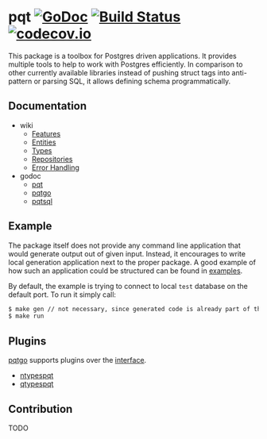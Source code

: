 # pqt [![GoDoc](https://godoc.org/github.com/piotrkowalczuk/pqt?status.svg)](http://godoc.org/github.com/piotrkowalczuk/pqt)&nbsp;[![Build Status](https://travis-ci.org/piotrkowalczuk/pqt.svg?branch=master)](https://travis-ci.org/piotrkowalczuk/pqt)&nbsp;[![codecov.io](https://codecov.io/github/piotrkowalczuk/pqt/coverage.svg?branch=master)](https://codecov.io/github/piotrkowalczuk/pqt?branch=master)

This package is a toolbox for Postgres driven applications.
It provides multiple tools to help to work with Postgres efficiently.
In comparison to other currently available libraries instead of pushing struct tags into anti-pattern or parsing SQL, it allows defining schema programmatically.

## Documentation

* wiki
    * [Features](https://github.com/piotrkowalczuk/pqt/wiki/Features)
    * [Entities](https://github.com/piotrkowalczuk/pqt/wiki/Entities)
    * [Types](https://github.com/piotrkowalczuk/pqt/wiki/Types)
    * [Repositories](https://github.com/piotrkowalczuk/pqt/wiki/Repositories)
    * [Error Handling](https://github.com/piotrkowalczuk/pqt/wiki/Error-Handling)
* godoc 
    * [pqt](http://godoc.org/github.com/piotrkowalczuk/pqt)
    * [pqtgo](http://godoc.org/github.com/piotrkowalczuk/pqt/pqtgo)
    * [pqtsql](http://godoc.org/github.com/piotrkowalczuk/pqt/pqtsql)

## Example

The package itself does not provide any command line application that would generate output out of given input. 
Instead, it encourages to write local generation application next to the proper package. 
A good example of how such an application could be structured can be found in [examples](https://github.com/piotrkowalczuk/pqt/tree/master/example).

By default, the example is trying to connect to local `test` database on the default port.
To run it simply call:

```bash
$ make gen // not necessary, since generated code is already part of the repo
$ make run
```

## Plugins 

[pqtgo](github.com/piotrkowalczuk/pqt/pqtgo) supports plugins over the [interface](https://godoc.org/github.com/piotrkowalczuk/pqt/pqtgo#Plugin).

* [ntypespqt](github.com/piotrkowalczuk/ntypes)
* [qtypespqt](github.com/piotrkowalczuk/qtypes)

## Contribution

TODO